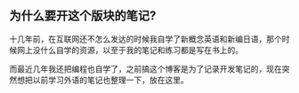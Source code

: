 ## 为什么要开这个版块的笔记?

十几年前，在互联网还不怎么发达的时候我自学了新概念英语和新编日语，那个时候网上没什么自学的资源，以至于我的笔记和练习都是写在书上的。

而最近几年我还把编程也自学了，之前搞这个博客是为了记录开发笔记的，现在突然想把以前学习外语的笔记也整理一下，放在这里。
